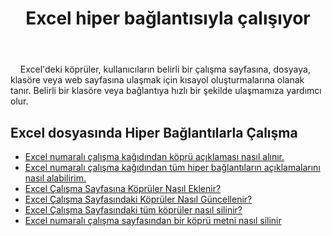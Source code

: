 ﻿---
title: Excel hiper bağlantısıyla çalışıyor
second_title: Aspose.Cells Cloud Documen
type: docs
linktitle: Köprü metni
url: /tr/hyperlinks/
aliases: [/working-with-hyperlinks/,/working-with-hyperlink/]
keywords: REST API, hyperlinks, spreadsheets, exce
description: "Cells. Excel için API Bulutu: Excel dosyasındaki hiper bağlantılarla çalışma"
weight: 100
kwords: Excel, Office Bulut, REST API, Elektronik Tablo, PDF, CSV, Json, Markdown, Köprüler
---
&nbsp;&nbsp;&nbsp;&nbsp;Excel'deki köprüler, kullanıcıların belirli bir çalışma sayfasına, dosyaya, klasöre veya web sayfasına ulaşmak için kısayol oluşturmalarına olanak tanır. Belirli bir klasöre veya bağlantıya hızlı bir şekilde ulaşmamıza yardımcı olur.

## Excel dosyasında Hiper Bağlantılarla Çalışma

- [Excel numaralı çalışma kağıdından köprü açıklaması nasıl alınır.](/cells/tr/hyperlinks/get/)
- [Excel numaralı çalışma kağıdından tüm hiper bağlantıların açıklamalarını nasıl alabilirim.](/cells/tr/hyperlinks/get-all/)
- [Excel Çalışma Sayfasına Köprüler Nasıl Eklenir?](/cells/tr/hyperlinks/add/)
- [Excel Çalışma Sayfasındaki Köprüler Nasıl Güncellenir?](/cells/tr/hyperlinks/update/)
- [Excel Çalışma Sayfasındaki tüm köprüler nasıl silinir?](/cells/tr//hyperlinks/clear/)
- [Excel numaralı çalışma sayfasından bir köprü metni nasıl silinir](/cells/tr//hyperlinks/delete/)
